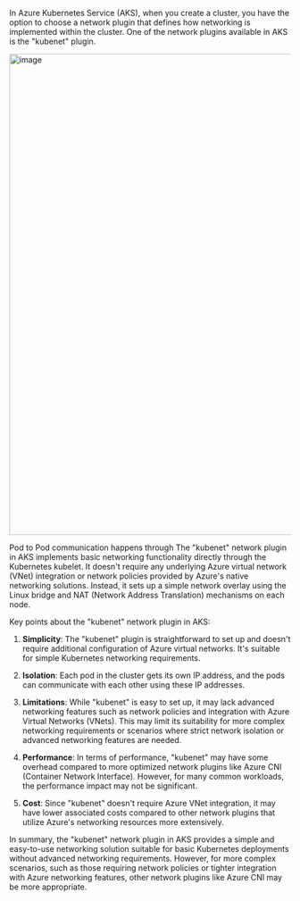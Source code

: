 
In Azure Kubernetes Service (AKS), when you create a cluster, you have the option to choose a network plugin that defines how networking is implemented within the cluster. One of the network plugins available in AKS is the "kubenet" plugin.


<img width="862" alt="image" src="https://github.com/kmitsolution/AKS/assets/84008107/5432bf0c-5d34-47aa-83a3-c5a2a1f19f6e">


Pod to Pod communication happens through 
The "kubenet" network plugin in AKS implements basic networking functionality directly through the Kubernetes kubelet. It doesn't require any underlying Azure virtual network (VNet) integration or network policies provided by Azure's native networking solutions. Instead, it sets up a simple network overlay using the Linux bridge and NAT (Network Address Translation) mechanisms on each node.

Key points about the "kubenet" network plugin in AKS:

1. **Simplicity**: The "kubenet" plugin is straightforward to set up and doesn't require additional configuration of Azure virtual networks. It's suitable for simple Kubernetes networking requirements.

2. **Isolation**: Each pod in the cluster gets its own IP address, and the pods can communicate with each other using these IP addresses.

3. **Limitations**: While "kubenet" is easy to set up, it may lack advanced networking features such as network policies and integration with Azure Virtual Networks (VNets). This may limit its suitability for more complex networking requirements or scenarios where strict network isolation or advanced networking features are needed.

4. **Performance**: In terms of performance, "kubenet" may have some overhead compared to more optimized network plugins like Azure CNI (Container Network Interface). However, for many common workloads, the performance impact may not be significant.

5. **Cost**: Since "kubenet" doesn't require Azure VNet integration, it may have lower associated costs compared to other network plugins that utilize Azure's networking resources more extensively.

In summary, the "kubenet" network plugin in AKS provides a simple and easy-to-use networking solution suitable for basic Kubernetes deployments without advanced networking requirements. However, for more complex scenarios, such as those requiring network policies or tighter integration with Azure networking features, other network plugins like Azure CNI may be more appropriate.
